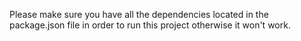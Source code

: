 Please make sure you have all the dependencies located in the package.json file
in order to run this project otherwise it won't work.
